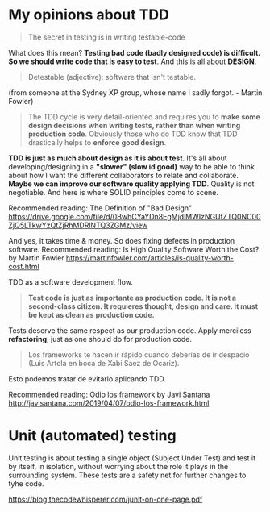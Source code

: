 # My opinions about TDD

> The secret in testing is in writing testable-code

What does this mean? **Testing bad code (badly designed code) is difficult. So we should write code that is easy to test**. And this is all about **DESIGN**.

> Detestable (adjective): software that isn't testable.

(from someone at the Sydney XP group, whose name I sadly forgot. - Martin Fowler)

> The TDD cycle is very detail-oriented and requires you to **make some design decisions when writing tests, rather than when writing production code**. Obviously those who do TDD know that TDD drastically helps to **enforce good design**.

**TDD is just as much about design as it is about test**. It's all about developing/designing in a **"slower" (slow id good)** way to be able to think about how I want the different collaborators to relate and collaborate. **Maybe we can improve our software quality applying TDD**. Quality is not negotiable. And here is where SOLID principles come to scene.

Recommended reading: The Definition of "Bad Design" https://drive.google.com/file/d/0BwhCYaYDn8EgMjdlMWIzNGUtZTQ0NC00ZjQ5LTkwYzQtZjRhMDRlNTQ3ZGMz/view

And yes, it takes time & money. So does fixing defects in production software. Recommended reading: Is High Quality Software Worth the Cost? by Martin Fowler https://martinfowler.com/articles/is-quality-worth-cost.html

TDD as a software development flow.

> **Test code is just as importante as production code. It is not a second-class citizen. It requieres thought, design and care. It must be kept as clean as production code.**

Tests deserve the same respect as our production code. Apply merciless **refactoring**, just as one should do for production code.

> Los frameworks te hacen ir rápido cuando deberías de ir despacio (Luis Artola en boca de Xabi Saez de Ocariz).

Esto podemos tratar de evitarlo aplicando TDD.

Recommended reading: Odio los framework by Javi Santana http://javisantana.com/2019/04/07/odio-los-framework.html

# Unit (automated) testing

Unit testing is about testing a single object (Subject Under Test) and test it by itself, in isolation, without worrying about the role it plays in the surrounding system. These tests are a safety net for further changes to tyhe code.

https://blog.thecodewhisperer.com/junit-on-one-page.pdf
